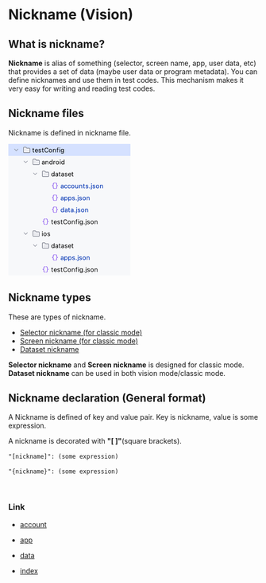 # Nickname (Vision)

## What is nickname?

**Nickname** is alias of something
(selector, screen name, app, user data, etc) that provides a set of data (maybe user data or program metadata). You
can define nicknames and use them in test codes. This mechanism makes it very easy for writing and reading test codes.

## Nickname files

Nickname is defined in nickname file.

![nickname_files](_images/nickname_files.png)

## Nickname types

These are types of nickname.

- [Selector nickname (for classic mode)](../../../../classic/basic/selector_and_nickname/nickname/selector_nickname.md)
- [Screen nickname (for classic mode)](../../../../classic/basic/selector_and_nickname/nickname/screen_nickname.md)
- [Dataset nickname](../../../../classic/basic/selector_and_nickname/nickname/dataset_nickname.md)

**Selector nickname** and **Screen nickname** is designed for classic mode.<br>
**Dataset nickname** can be used in both vision mode/classic mode.

## Nickname declaration (General format)

A Nickname is defined of key and value pair. Key is nickname, value is some expression.

A nickname is decorated with **"[ ]"**(square brackets).

```
"[nickname]": (some expression)
```

```
"{nickname}": (some expression)
```

<br>

### Link

- [account](../../../vision/basic/function_property/data_storage/account.md)
- [app](basic/function_property/data_storage/app.md)
- [data](basic/function_property/data_storage/data.md)


- [index](../../../../index.md)

